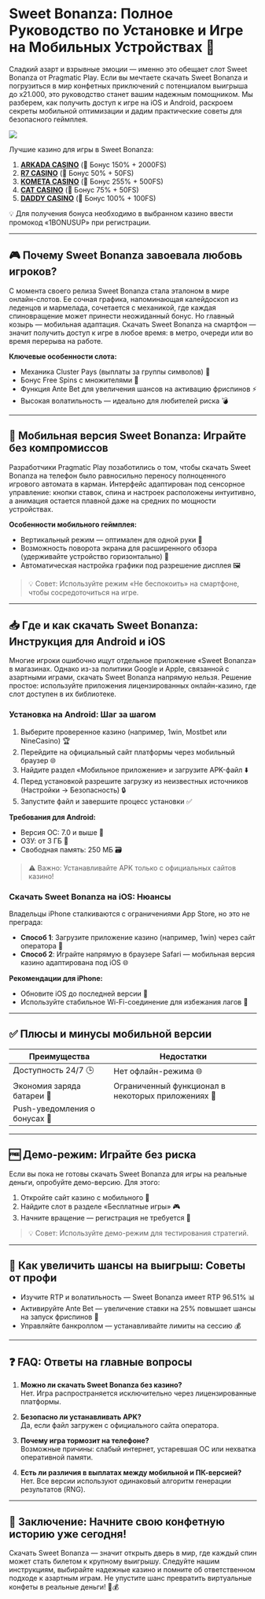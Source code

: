 # Sweet Bonanza: Полное Руководство по Установке и Игре на Мобильных Устройствах 🍭

Сладкий азарт и взрывные эмоции — именно это обещает слот Sweet Bonanza от Pragmatic Play. Если вы мечтаете скачать Sweet Bonanza и погрузиться в мир конфетных приключений с потенциалом выигрыша до x21.000, это руководство станет вашим надежным помощником. Мы разберем, как получить доступ к игре на iOS и Android, раскроем секреты мобильной оптимизации и дадим практические советы для безопасного геймплея.

[![](https://i.ibb.co/ZzLZ50qX/sweet-bonanza-tile.jpg)](https://clck.ru/3FcBLa)

Лучшие казино для игры в Sweet Bonanza:

1. **[ARKADA CASINO](https://clck.ru/3FcBLa "ARKADA CASINO")** (🎁 Бонус 150% + 2000FS)
2. **[R7 CASINO](https://clck.ru/3FcBQu "R7 CASINO")** (🎁 Бонус 50% + 50FS)
3. **[KOMETA CASINO](https://clck.ru/3FcBFf "KOMETA CASINO")** (🎁 Бонус 255% + 500FS)
4. **[CAT CASINO](https://clck.ru/3FcBKb "CAT CASINO")** (🎁 Бонус 75% + 50FS)
5. **[DADDY CASINO](https://clck.ru/3FcBU5 "DADDY CASINO")** (🎁 Бонус 100% + 100FS)

💡 Для получения бонуса необходимо в выбранном казино ввести промокод «1BONUSUP» при регистрации.

---

## 🎮 Почему Sweet Bonanza завоевала любовь игроков?  
С момента своего релиза Sweet Bonanza стала эталоном в мире онлайн-слотов. Ее сочная графика, напоминающая калейдоскоп из леденцов и мармелада, сочетается с механикой, где каждая спиновращение может принести неожиданный бонус. Но главный козырь — мобильная адаптация. Скачать Sweet Bonanza на смартфон — значит получить доступ к игре в любое время: в метро, очереди или во время перерыва на работе.  

**Ключевые особенности слота:**  
- Механика Cluster Pays (выплаты за группы символов) 🧩  
- Бонус Free Spins с множителями 🎰  
- Функция Ante Bet для увеличения шансов на активацию фриспинов ⚡  
- Высокая волатильность — идеально для любителей риска 💣  

---

## 📱 Мобильная версия Sweet Bonanza: Играйте без компромиссов  
Разработчики Pragmatic Play позаботились о том, чтобы скачать Sweet Bonanza на телефон было равносильно переносу полноценного игрового автомата в карман. Интерфейс адаптирован под сенсорное управление: кнопки ставок, спина и настроек расположены интуитивно, а анимация остается плавной даже на средних по мощности устройствах.  

**Особенности мобильного геймплея:**  
- Вертикальный режим — оптимален для одной руки 📲  
- Возможность поворота экрана для расширенного обзора (удерживайте устройство горизонтально) 🔄  
- Автоматическая настройка графики под разрешение дисплея 🖼️  

> 💡 Совет: Используйте режим «Не беспокоить» на смартфоне, чтобы сосредоточиться на игре.  

---

## 📥 Где и как скачать Sweet Bonanza: Инструкция для Android и iOS  
Многие игроки ошибочно ищут отдельное приложение «Sweet Bonanza» в магазинах. Однако из-за политики Google и Apple, связанной с азартными играми, скачать Sweet Bonanza напрямую нельзя. Решение простое: используйте приложения лицензированных онлайн-казино, где слот доступен в их библиотеке.  

### Установка на Android: Шаг за шагом  
1. Выберите проверенное казино (например, 1win, Mostbet или NineCasino) 🏆  
2. Перейдите на официальный сайт платформы через мобильный браузер 🌐  
3. Найдите раздел «Мобильное приложение» и загрузите APK-файл ⬇️  
4. Перед установкой разрешите загрузку из неизвестных источников (Настройки → Безопасность) 🔒  
5. Запустите файл и завершите процесс установки ✅  

**Требования для Android:**  
- Версия ОС: 7.0 и выше 📱  
- ОЗУ: от 3 ГБ 💾  
- Свободная память: 250 МБ 🗃️  

> ⚠️ Важно: Устанавливайте APK только с официальных сайтов казино!  

### Скачать Sweet Bonanza на iOS: Нюансы  
Владельцы iPhone сталкиваются с ограничениями App Store, но это не преграда:  
- **Способ 1**: Загрузите приложение казино (например, 1win) через сайт оператора 🍎  
- **Способ 2**: Играйте напрямую в браузере Safari — мобильная версия казино адаптирована под iOS 🌐  

**Рекомендации для iPhone:**  
- Обновите iOS до последней версии 🔄  
- Используйте стабильное Wi-Fi-соединение для избежания лагов 📶  

---

## ✅ Плюсы и минусы мобильной версии  
| **Преимущества**                | **Недостатки**                |  
|----------------------------------|--------------------------------|  
| Доступность 24/7 🕒             | Нет офлайн-режима 🌐          |  
| Экономия заряда батареи 🔋      | Ограниченный функционал в некоторых приложениях 🛑 |  
| Push-уведомления о бонусах 📩   |                                |  

---

## 🆓 Демо-режим: Играйте без риска  
Если вы пока не готовы скачать Sweet Bonanza для игры на реальные деньги, опробуйте демо-версию. Для этого:  
1. Откройте сайт казино с мобильного 📱  
2. Найдите слот в разделе «Бесплатные игры» 🎮  
3. Начните вращение — регистрация не требуется 💫  

> 💡 Совет: Используйте демо-режим для тестирования стратегий.  

---

## 🚀 Как увеличить шансы на выигрыш: Советы от профи  
- Изучите RTP и волатильность — Sweet Bonanza имеет RTP 96.51% 📊  
- Активируйте Ante Bet — увеличение ставки на 25% повышает шансы на запуск фриспинов 🎯  
- Управляйте банкроллом — устанавливайте лимиты на сессию 💰  

---

## ❓ FAQ: Ответы на главные вопросы  
1. **Можно ли скачать Sweet Bonanza без казино?**  
   Нет. Игра распространяется исключительно через лицензированные платформы.  

2. **Безопасно ли устанавливать APK?**  
   Да, если файл загружен с официального сайта оператора.  

3. **Почему игра тормозит на телефоне?**  
   Возможные причины: слабый интернет, устаревшая ОС или нехватка оперативной памяти.  

4. **Есть ли различия в выплатах между мобильной и ПК-версией?**  
   Нет. Все версии используют одинаковый алгоритм генерации результатов (RNG).  

---

## 🎉 Заключение: Начните свою конфетную историю уже сегодня!  
Скачать Sweet Bonanza — значит открыть дверь в мир, где каждый спин может стать билетом к крупному выигрышу. Следуйте нашим инструкциям, выбирайте надежные казино и помните об ответственном подходе к азартным играм. Не упустите шанс превратить виртуальные конфеты в реальные деньги! 🍬💰 
